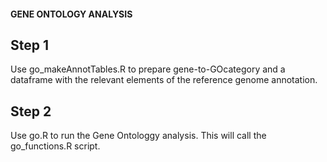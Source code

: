 #### GENE ONTOLOGY ANALYSIS ####

## Step 1
Use go_makeAnnotTables.R to prepare gene-to-GOcategory and a dataframe with the relevant elements of the reference genome annotation.

## Step 2
Use go.R to run the Gene Ontologgy analysis. This will call the go_functions.R script.
